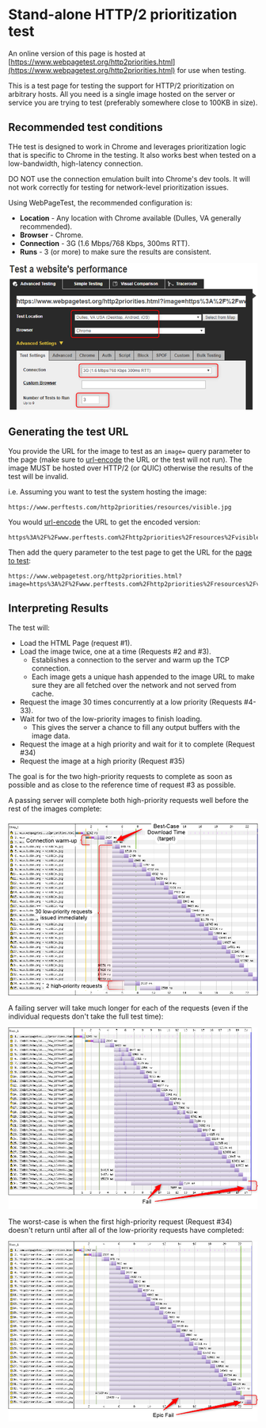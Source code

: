 # Stand-alone HTTP/2 prioritization test

An online version of this page is hosted at [https://www.webpagetest.org/http2priorities.html](https://www.webpagetest.org/http2priorities.html) for use when testing.

This is a test page for testing the support for HTTP/2 prioritization on arbitrary hosts. All you need is a single image hosted on the server or service you are trying to test (preferably somewhere close to 100KB in size).

## Recommended test conditions

THe test is designed to work in Chrome and leverages prioritization logic that is specific to Chrome in the testing. It also works best when tested on a low-bandwidth, high-latency connection.

DO NOT use the connection emulation built into Chrome's dev tools. It will not work correctly for testing for network-level prioritization issues.

Using WebPageTest, the recommended configuration is:

* **Location** - Any location with Chrome available (Dulles, VA generally recommended).
* **Browser** - Chrome.
* **Connection** - 3G (1.6 Mbps/768 Kbps, 300ms RTT).
* **Runs** - 3 (or more) to make sure the results are consistent.

![Test Options](../docs/stand-alone-options.png)

## Generating the test URL

You provide the URL for the image to test as an ```image=``` query parameter to the page (make sure to [url-encode](https://meyerweb.com/eric/tools/dencoder/) the URL or the test will not run). The image MUST be hosted over HTTP/2 (or QUIC) otherwise the results of the test will be invalid.

i.e. Assuming you want to test the system hosting the image:

```text
https://www.perftests.com/http2priorities/resources/visible.jpg
```

You would [url-encode](https://meyerweb.com/eric/tools/dencoder/) the URL to get the encoded version:

```text
https%3A%2F%2Fwww.perftests.com%2Fhttp2priorities%2Fresources%2Fvisible.jpg
```

Then add the query parameter to the test page to get the URL for the [page to test](https://www.webpagetest.org/http2priorities.html?image=https%3A%2F%2Fwww.perftests.com%2Fhttp2priorities%2Fresources%2Fvisible.jpg):

```text
https://www.webpagetest.org/http2priorities.html?image=https%3A%2F%2Fwww.perftests.com%2Fhttp2priorities%2Fresources%2Fvisible.jpg
```

## Interpreting Results

The test will:

* Load the HTML Page (request #1).
* Load the image twice, one at a time (Requests #2 and #3).
  * Establishes a connection to the server and warm up the TCP connection.
  * Each image gets a unique hash appended to the image URL to make sure they are all fetched over the network and not served from cache.
* Request the image 30 times concurrently at a low priority (Requests #4-33).
* Wait for two of the low-priority images to finish loading.
  * This gives the server a chance to fill any output buffers with the image data.
* Request the image at a high priority and wait for it to complete (Request #34)
* Request the image at a high priority (Request #35)

The goal is for the two high-priority requests to complete as soon as possible and as close to the reference time of request #3 as possible.

A passing server will complete both high-priority requests well before the rest of the images complete:

![Optimal Waterfall](../docs/stand-alone-waterfall.png)

A failing server will take much longer for each of the requests (even if the individual requests don't take the full test time):

![Fail Waterfall](../docs/stand-alone-fail.png)

The worst-case is when the first high-priority request (Request #34) doesn't return until after all of the low-priority requests have completed:

![Epic Fail Waterfall](../docs/stand-alone-epic-fail.png)
